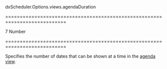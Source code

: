 <!--id-->dxScheduler.Options.views.agendaDuration<!--/id-->
===========================================================================
<!--default-->7<!--/default-->
<!--type-->Number<!--/type-->
===========================================================================

<!--shortDescription-->
Specifies the number of dates that can be shown at a time in the [agenda view](/Documentation/Guide/Widgets/Scheduler/Views/View_Types/#Agenda_View).
<!--/shortDescription-->

<!--fullDescription-->

<!--/fullDescription-->